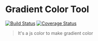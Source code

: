 # Gradient Color Tool
[![Build Status](https://travis-ci.org/mxz96102/ColorGradientGen.svg?branch=master)](https://travis-ci.org/mxz96102/color_gradient_gen)
[![Coverage Status](https://coveralls.io/repos/github/mxz96102/color_gradient_gen/badge.svg?branch=master)](https://coveralls.io/github/mxz96102/color_gradient_gen?branch=master)
> It's a js color to make gradient color

